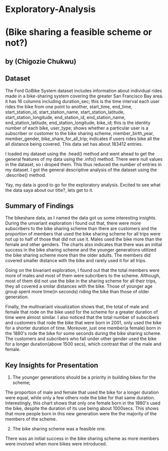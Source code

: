 # Exploratory-Analysis
# (Bike sharing a feasible scheme or not?)
## by (Chigozie Chukwu)

## Dataset

The Ford GoBike System dataset includes information about individual rides made in a bike-sharing system covering the greater San Francisco Bay area. it has 16 columns including duration_sec; this is the time interval each user rides the bike from one point to another, start_time, end_time, start_station_id, start_station_name, start_station_latitude, start_station_longitude, end_station_id, end_station_name, end_station_latitude, end_station_longitude, bike_id; this is the identity number of each bike, user_type; shows whether a particular user is a subscriber or customer to the bike sharing scheme, member_birth_year, member_gender, bike_share_for_all_trip; indicates if users rides bike all the all distance being covered. This data set has about 183412 entries.

I loaded my dataset using the .head() method and went ahead to get the general features of my data using the .info() method. There were null values in the dataset, so i droped them. This thus reduced the number of entries in my dataset. I got the general descriptive analysis of the dataset using the .describe() method. 

Yay, my data is good to go for the exploratory analysis. Excited to see what the data saya about our title?, lets get to it.

## Summary of Findings

The bikeshare data, as I named the data got us some interesting insights. During the unvariant exploration i found out that, there were more subscribers to the bike sharing scheme than there are customers and the proportion of members that used the bike sharing scheme for all trips were not up to half of those that did not use it. Males used the bike more than the female and other genders. The charts also indicates that there was an initial success in the bike sharing scheme and the younger generations utilized the bike sharing scheme more than the older adults. The members did covered smaller distance with the bike and rarely used it for all trips. 

Going on the bivariant exploration, I found out that the total members were more of males and most of them were subcribers to the scheme. Although, most of them did not use the bike in the sharing scheme for all their trips, they all covered a smilar distances with the bike. Those of younger age group spent more time(in seconds) riding the bike than those of older generation.

Finally, the multivariant visualization shows that, the total of male and female that rode on the bike used for the scheme for a greater duration of time were almost similar. I also noticed that the total number of subscibers and customers that rode the bike that were born in 2001, only used the bike for a shorter duration of time. Moreover, just one member(a female) born in the 1880's rode the bike for some seconds during the bike sharing scheme. The customers and subcribers who fall under other gender used the bike for a longer duration(above 1500 secs), which contrast that of the male and female.

## Key Insights for Presentation

1. The younger generations should be a priority in building bikes for the scheme;

The proportion of male and female that used the bike for a longer duration were equal, while only a few others rode the bike for that same duration. Interestingly, this chart shows that only one female born in the 1880's used the bike, despite the duration of its use being about 1000secs. This shows that more people born in this new generation were the the majority of the members of the scheme.

2. The bike sharing scheme was a feasible one.

There was an initial success in the bike sharing scheme as more members were involved when more bikes were introduced.
